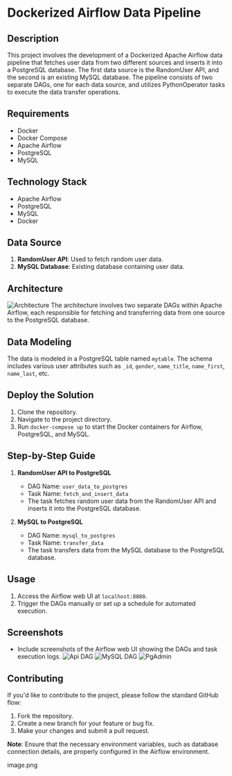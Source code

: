 # Dockerized Airflow Data Pipeline

## Description
This project involves the development of a Dockerized Apache Airflow data pipeline that fetches user data from two different sources and inserts it into a PostgreSQL database. The first data source is the RandomUser API, and the second is an existing MySQL database. The pipeline consists of two separate DAGs, one for each data source, and utilizes PythonOperator tasks to execute the data transfer operations.

## Requirements
- Docker
- Docker Compose
- Apache Airflow
- PostgreSQL
- MySQL

## Technology Stack
- Apache Airflow
- PostgreSQL
- MySQL
- Docker

## Data Source
1. **RandomUser API**: Used to fetch random user data.
2. **MySQL Database**: Existing database containing user data.

## Architecture
![Architecture](./image/image.png)
The architecture involves two separate DAGs within Apache Airflow, each responsible for fetching and transferring data from one source to the PostgreSQL database.

## Data Modeling
The data is modeled in a PostgreSQL table named `mytable`. The schema includes various user attributes such as `_id`, `gender`, `name_title`, `name_first`, `name_last`, etc.

## Deploy the Solution
1. Clone the repository.
2. Navigate to the project directory.
3. Run `docker-compose up` to start the Docker containers for Airflow, PostgreSQL, and MySQL.

## Step-by-Step Guide
1. **RandomUser API to PostgreSQL**
   - DAG Name: `user_data_to_postgres`
   - Task Name: `fetch_and_insert_data`
   - The task fetches random user data from the RandomUser API and inserts it into the PostgreSQL database.

2. **MySQL to PostgreSQL**
   - DAG Name: `mysql_to_postgres`
   - Task Name: `transfer_data`
   - The task transfers data from the MySQL database to the PostgreSQL database.

## Usage
1. Access the Airflow web UI at `localhost:8080`.
2. Trigger the DAGs manually or set up a schedule for automated execution.

## Screenshots
- Include screenshots of the Airflow web UI showing the DAGs and task execution logs.
![Api DAG](./image/api.png)
![MySQL DAG](./image/mysql.png)
![PgAdmin](./image/pgadmin.png)

## Contributing
If you'd like to contribute to the project, please follow the standard GitHub flow:
1. Fork the repository.
2. Create a new branch for your feature or bug fix.
3. Make your changes and submit a pull request.


**Note**: Ensure that the necessary environment variables, such as database connection details, are properly configured in the Airflow environment.


image.png
